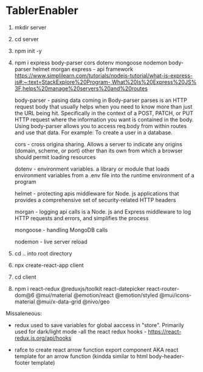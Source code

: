 # TablerEnabler

1) mkdir server
2) cd server
3) npm init -y
4) npm i express body-parser cors dotenv mongoose nodemon body-parser helmet morgan
    express - api framework
        https://www.simplilearn.com/tutorials/nodejs-tutorial/what-is-express-js#:~:text=StackExplore%20Program-,What%20Is%20Express%20JS%3F,helps%20manage%20servers%20and%20routes

    body-parser - pasing data coming in
        Body-parser parses is an HTTP request body that usually helps when you need to know more than just the URL being hit.
        Specifically in the context of a POST, PATCH, or PUT HTTP request where the information you want is contained in the body.
        Using body-parser allows you to access req.body from within routes and use that data.
        For example: To create a user in a database.        

    cors - cross origina sharing. Allows a server to indicate any origins (domain, scheme, or port) other than its own from which a browser should permit loading resources

    dotenv - environment variables. 
        a library or module that loads environment variables from a .env file into the runtime environment of a program

    helmet - protecting apis
        middleware for Node. js applications that provides a comprehensive set of security-related HTTP headers

    morgan - logging api calls
        is a Node. js and Express middleware to log HTTP requests and errors, and simplifies the process

    mongoose - handling MongoDB calls

    nodemon - live server reload


5) cd ..
    into root directory

6) npx create-react-app client

7) cd client

8) npm i react-redux @reduxjs/toolkit react-datepicker react-router-dom@6 @mui/material @emotion/react @emotion/styled @mui/icons-material @mui/x-data-grid @nivo/geo






Missaleneous:
- redux used to save variables for global aaccess in "store". Primarily used for dark/light mode
    -all the react redux hooks
        - https://react-redux.js.org/api/hooks
        
- rafce to create react arrow function export component AKA react template for an arrow function (kindda similar to html body-header-footer template)